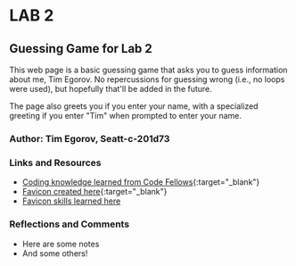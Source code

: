 # LAB 2

## Guessing Game for Lab 2

This web page is a basic guessing game that asks you to guess information about me, Tim Egorov. No repercussions for guessing wrong (i.e., no loops were used), but hopefully that'll be added in the future. 

The page also greets you if you enter your name, with a specialized greeting if you enter "Tim" when prompted to enter your name.

### Author: Tim Egorov, Seatt-c-201d73

### Links and Resources

- [Coding knowledge learned from Code Fellows](https://www.codefellows.org/){:target="_blank"}
- [Favicon created here](https://favicon.io/favicon-converter/){:target="_blank"}
- [Favicon skills learned here](https://www.digitalocean.com/community/tutorials/how-to-add-a-favicon-to-your-website-with-html)

### Reflections and Comments

- Here are some notes
- And some others!